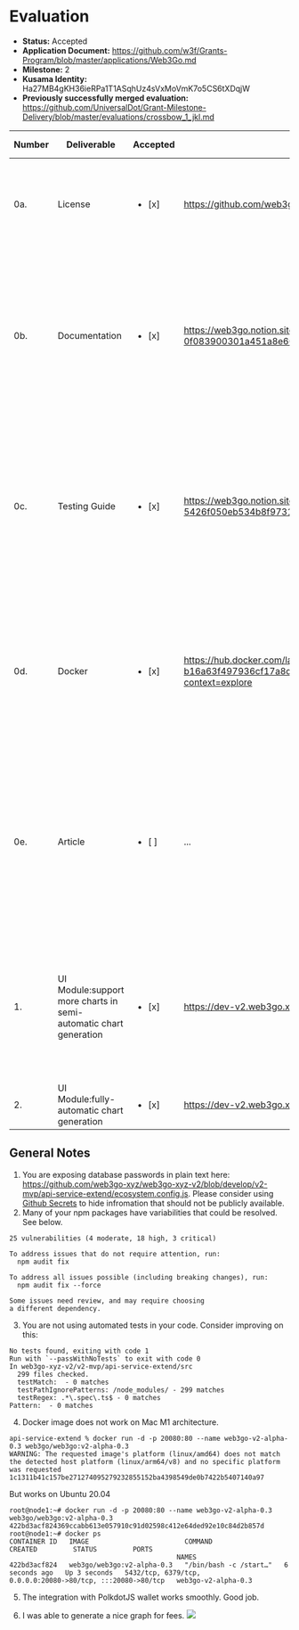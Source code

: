 # Evaluation


- **Status:** Accepted
- **Application Document:** https://github.com/w3f/Grants-Program/blob/master/applications/Web3Go.md 
- **Milestone:** 2
- **Kusama Identity:** Ha27MB4gKH36ieRPa1T1ASqhUz4sVxMoVmK7o5CS6tXDqjW
- **Previously successfully merged evaluation:** https://github.com/UniversalDot/Grant-Milestone-Delivery/blob/master/evaluations/crossbow_1_jkl.md


| Number | Deliverable | Accepted | Link | Evaluation Notes |
| ------ | ------- | ------- | -- |------------------- |
| 0a. | License | <ul><li>[x] </li></ul>| https://github.com/web3go-xyz/web3go-xyz-v2/blob/develop/LICENSE | Uses Correct License. Please add year and copyright owner on line 189 of your license.|
| 0b. | Documentation |<ul><li>[x] </li></ul>|https://web3go.notion.site/M2-Delivery-Web3Go-V2-0f083900301a451a8e60042a3755a03a| Easy to follow tutorials regarding basic functionality. Inline documentation could be further improved and README documentation could be extended as well.|
| 0c. | Testing Guide |<ul><li>[x] </li></ul>|https://web3go.notion.site/Run-Local-Environment-By-Docker-Image-5426f050eb534b8f97318ba1b089e5b2| Testing guide usually refers to a guide on how to run unit/e2e tests. What you are currently doing is manually testing the functionality. See point 3 in General Notes for more details.|
| 0d. | Docker |<ul><li>[x] </li></ul>|https://hub.docker.com/layers/web3go/web3go/v2-alpha-0.3/images/sha256-b16a63f497936cf17a8d3f6ab5a6200854f5be957720715e82052b56c936ba99?context=explore| Good. The only thing that perhaps can be improved is the large size of the docker image (1.67GB). This could be improved by using a different base image perhaps.|
| 0e. | Article |<ul><li>[ ] </li></ul>|...| No Article available. The only missing part from your committed deliverables is the article. Consider publishing a Medium post regarding the the features you have build on top of metabase-v0.44.  |
| 1. | UI Module:support more charts in semi-automatic chart generation |<ul><li>[x] </li></ul>|https://dev-v2.web3go.xyz| Good. However, there can be many configurable options to graphs so perhaps the generation of these charts should be made more intuitive.|  
| 2. | UI Module:fully-automatic chart generation|<ul><li>[x] </li></ul>|https://dev-v2.web3go.xyz| It works. See point 6 below. |


## General Notes

1. You are exposing database passwords in plain text here: https://github.com/web3go-xyz/web3go-xyz-v2/blob/develop/v2-mvp/api-service-extend/ecosystem.config.js. Please consider using [Github Secrets](https://docs.github.com/en/actions/security-guides/encrypted-secrets) to hide infromation that should not be publicly available.
2. Many of your npm packages have variabilities that could be resolved. See below.

```
25 vulnerabilities (4 moderate, 18 high, 3 critical)

To address issues that do not require attention, run:
  npm audit fix

To address all issues possible (including breaking changes), run:
  npm audit fix --force

Some issues need review, and may require choosing
a different dependency.
```
3.  You are not using automated tests in your code. Consider improving on this:
```
No tests found, exiting with code 1
Run with `--passWithNoTests` to exit with code 0
In web3go-xyz-v2/v2-mvp/api-service-extend/src
  299 files checked.
  testMatch:  - 0 matches
  testPathIgnorePatterns: /node_modules/ - 299 matches
  testRegex: .*\.spec\.ts$ - 0 matches
Pattern:  - 0 matches
```
4. Docker image does not work on Mac M1 architecture.
```
api-service-extend % docker run -d -p 20080:80 --name web3go-v2-alpha-0.3 web3go/web3go:v2-alpha-0.3
WARNING: The requested image's platform (linux/amd64) does not match the detected host platform (linux/arm64/v8) and no specific platform was requested
1c1311b41c157be271274095279232855152ba4398549de0b7422b5407140a97
```
But works on Ubuntu 20.04
```
root@node1:~# docker run -d -p 20080:80 --name web3go-v2-alpha-0.3 web3go/web3go:v2-alpha-0.3                           
422bd3acf824369ccabb613e057910c91d02598c412e64ded92e10c84d2b857d                                                        
root@node1:~# docker ps                                                                                                 
CONTAINER ID   IMAGE                        COMMAND                  CREATED         STATUS         PORTS               
                                          NAMES                                                                         
422bd3acf824   web3go/web3go:v2-alpha-0.3   "/bin/bash -c /start…"   6 seconds ago   Up 3 seconds   5432/tcp, 6379/tcp, 
0.0.0.0:20080->80/tcp, :::20080->80/tcp   web3go-v2-alpha-0.3
```
5. The integration with PolkdotJS wallet works smoothly. Good job. 

6. I was able to generate a nice graph for fees.
![](https://i.imgur.com/gF6MHZf.png)

